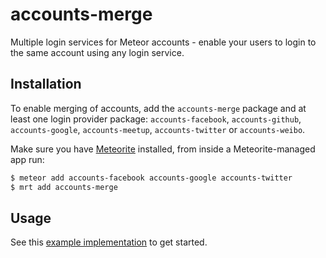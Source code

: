 accounts-merge
=====================

Multiple login services for Meteor accounts - enable your users to login to the same account using any login service.



##  Installation

To enable merging of accounts, add the `accounts-merge` package and at least one login provider package: `accounts-facebook`, `accounts-github`, `accounts-google`, `accounts-meetup`, `accounts-twitter` or `accounts-weibo`.

Make sure you have [Meteorite](https://github.com/oortcloud/meteorite/) installed, from inside a Meteorite-managed app run:
``` sh
$ meteor add accounts-facebook accounts-google accounts-twitter
$ mrt add accounts-merge
```

## Usage

See this [example implementation](https://github.com/lirbank/meteor-accounts-merge-example) to get started.
